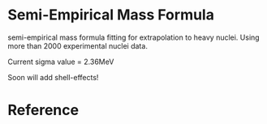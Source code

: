 # Semi-Empirical Mass Formula
 semi-empirical mass formula fitting for extrapolation to heavy nuclei.
 Using more than 2000 experimental nuclei data.
 
 Current sigma value = 2.36MeV
 
 Soon will add shell-effects!
# Reference
